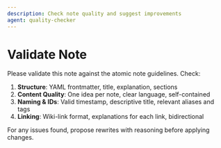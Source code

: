 ```yaml
---
description: Check note quality and suggest improvements
agent: quality-checker
---
```


# Validate Note

Please validate this note against the atomic note guidelines. Check:

1. **Structure**: YAML frontmatter, title, explanation, sections
2. **Content Quality**: One idea per note, clear language, self-contained
3. **Naming & IDs**: Valid timestamp, descriptive title, relevant aliases and tags
4. **Linking**: Wiki-link format, explanations for each link, bidirectional

For any issues found, propose rewrites with reasoning before applying changes.
